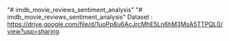 "# imdb_movie_reviews_sentiment_analysis" 
"# imdb_movie_reviews_sentiment_analysis" 
Dataset : https://drive.google.com/file/d/1uoPp8u6AcJrcMhE5Ln6hM3MsA5TTPQL0/view?usp=sharing
